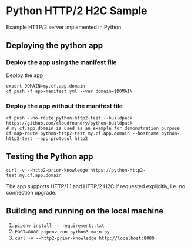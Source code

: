 # Python HTTP/2 H2C Sample

Example HTTP/2 server implemented in Python
## Deploying the python app
### Deploy the app using the manifest file
Deploy the app
```shell
export DOMAIN=my.cf.app.domain
cf push -f app-manifest.yml --var domain=$DOMAIN
```

### Deploy the app without the manifest file
```shell
cf push --no-route python-http2-test --buildpack https://github.com/cloudfoundry/python-buildpack
# my.cf.app.domain is used as an example for demonstration purpose
cf map-route python-http2-test my.cf.app.domain --hostname python-http2-test --app-protocol http2
```

## Testing the Python app
```shell
curl -v --http2-prior-knowledge https://python-http2-test.my.cf.app.domain 
```

The app supports HTTP/1.1 and HTTP/2 H2C if requested explicitly, i.e. no connection upgrade.

## Building and running on the local machine

1. `pipenv install -r requirements.txt`
2. `PORT=8080 pipenv run python3 main.py`
3. `curl -v --http2-prior-knowledge http://localhost:8080`

